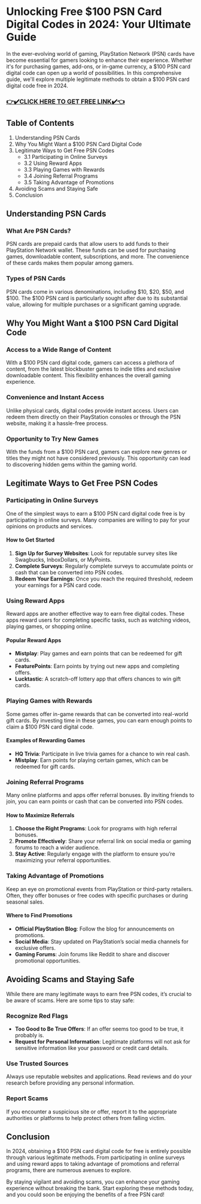 <h1>Unlocking Free $100 PSN Card Digital Codes in 2024: Your Ultimate Guide</h1>
In the ever-evolving world of gaming, PlayStation Network (PSN) cards have become essential for gamers looking to enhance their experience. Whether it's for purchasing games, add-ons, or in-game currency, a $100 PSN card digital code can open up a world of possibilities. In this comprehensive guide, we'll explore multiple legitimate methods to obtain a $100 PSN card digital code free in 2024.
<h3><a href="https://todaylink.site/Codes/"><strong>👉✔️CLICK HERE TO GET FREE LINK✔️👈</strong></a></h3>
<h2>Table of Contents</h2>
<ol>
 	<li>Understanding PSN Cards</li>
 	<li>Why You Might Want a $100 PSN Card Digital Code</li>
 	<li>Legitimate Ways to Get Free PSN Codes
<ul>
 	<li>3.1 Participating in Online Surveys</li>
 	<li>3.2 Using Reward Apps</li>
 	<li>3.3 Playing Games with Rewards</li>
 	<li>3.4 Joining Referral Programs</li>
 	<li>3.5 Taking Advantage of Promotions</li>
</ul>
</li>
 	<li>Avoiding Scams and Staying Safe</li>
 	<li>Conclusion</li>
</ol>
<h2>Understanding PSN Cards</h2>
<h3>What Are PSN Cards?</h3>
PSN cards are prepaid cards that allow users to add funds to their PlayStation Network wallet. These funds can be used for purchasing games, downloadable content, subscriptions, and more. The convenience of these cards makes them popular among gamers.
<h3>Types of PSN Cards</h3>
PSN cards come in various denominations, including $10, $20, $50, and $100. The $100 PSN card is particularly sought after due to its substantial value, allowing for multiple purchases or a significant gaming upgrade.
<h2>Why You Might Want a $100 PSN Card Digital Code</h2>
<h3>Access to a Wide Range of Content</h3>
With a $100 PSN card digital code, gamers can access a plethora of content, from the latest blockbuster games to indie titles and exclusive downloadable content. This flexibility enhances the overall gaming experience.
<h3>Convenience and Instant Access</h3>
Unlike physical cards, digital codes provide instant access. Users can redeem them directly on their PlayStation consoles or through the PSN website, making it a hassle-free process.
<h3>Opportunity to Try New Games</h3>
With the funds from a $100 PSN card, gamers can explore new genres or titles they might not have considered previously. This opportunity can lead to discovering hidden gems within the gaming world.
<h2>Legitimate Ways to Get Free PSN Codes</h2>
<h3>Participating in Online Surveys</h3>
One of the simplest ways to earn a $100 PSN card digital code free is by participating in online surveys. Many companies are willing to pay for your opinions on products and services.
<h4>How to Get Started</h4>
<ol>
 	<li><strong>Sign Up for Survey Websites</strong>: Look for reputable survey sites like Swagbucks, InboxDollars, or MyPoints.</li>
 	<li><strong>Complete Surveys</strong>: Regularly complete surveys to accumulate points or cash that can be converted into PSN codes.</li>
 	<li><strong>Redeem Your Earnings</strong>: Once you reach the required threshold, redeem your earnings for a PSN card code.</li>
</ol>
<h3>Using Reward Apps</h3>
Reward apps are another effective way to earn free digital codes. These apps reward users for completing specific tasks, such as watching videos, playing games, or shopping online.
<h4>Popular Reward Apps</h4>
<ul>
 	<li><strong>Mistplay</strong>: Play games and earn points that can be redeemed for gift cards.</li>
 	<li><strong>FeaturePoints</strong>: Earn points by trying out new apps and completing offers.</li>
 	<li><strong>Lucktastic</strong>: A scratch-off lottery app that offers chances to win gift cards.</li>
</ul>
<h3>Playing Games with Rewards</h3>
Some games offer in-game rewards that can be converted into real-world gift cards. By investing time in these games, you can earn enough points to claim a $100 PSN card digital code.
<h4>Examples of Rewarding Games</h4>
<ul>
 	<li><strong>HQ Trivia</strong>: Participate in live trivia games for a chance to win real cash.</li>
 	<li><strong>Mistplay</strong>: Earn points for playing certain games, which can be redeemed for gift cards.</li>
</ul>
<h3>Joining Referral Programs</h3>
Many online platforms and apps offer referral bonuses. By inviting friends to join, you can earn points or cash that can be converted into PSN codes.
<h4>How to Maximize Referrals</h4>
<ol>
 	<li><strong>Choose the Right Programs</strong>: Look for programs with high referral bonuses.</li>
 	<li><strong>Promote Effectively</strong>: Share your referral link on social media or gaming forums to reach a wider audience.</li>
 	<li><strong>Stay Active</strong>: Regularly engage with the platform to ensure you’re maximizing your referral opportunities.</li>
</ol>
<h3>Taking Advantage of Promotions</h3>
Keep an eye on promotional events from PlayStation or third-party retailers. Often, they offer bonuses or free codes with specific purchases or during seasonal sales.
<h4>Where to Find Promotions</h4>
<ul>
 	<li><strong>Official PlayStation Blog</strong>: Follow the blog for announcements on promotions.</li>
 	<li><strong>Social Media</strong>: Stay updated on PlayStation’s social media channels for exclusive offers.</li>
 	<li><strong>Gaming Forums</strong>: Join forums like Reddit to share and discover promotional opportunities.</li>
</ul>
<h2>Avoiding Scams and Staying Safe</h2>
While there are many legitimate ways to earn free PSN codes, it’s crucial to be aware of scams. Here are some tips to stay safe:
<h3>Recognize Red Flags</h3>
<ul>
 	<li><strong>Too Good to Be True Offers</strong>: If an offer seems too good to be true, it probably is.</li>
 	<li><strong>Request for Personal Information</strong>: Legitimate platforms will not ask for sensitive information like your password or credit card details.</li>
</ul>
<h3>Use Trusted Sources</h3>
Always use reputable websites and applications. Read reviews and do your research before providing any personal information.
<h3>Report Scams</h3>
If you encounter a suspicious site or offer, report it to the appropriate authorities or platforms to help protect others from falling victim.
<h2>Conclusion</h2>
In 2024, obtaining a $100 PSN card digital code for free is entirely possible through various legitimate methods. From participating in online surveys and using reward apps to taking advantage of promotions and referral programs, there are numerous avenues to explore.

By staying vigilant and avoiding scams, you can enhance your gaming experience without breaking the bank. Start exploring these methods today, and you could soon be enjoying the benefits of a free PSN card!
